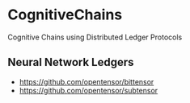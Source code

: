 # CognitiveChains
Cognitive Chains using Distributed Ledger Protocols

## Neural Network Ledgers
- https://github.com/opentensor/bittensor
- https://github.com/opentensor/subtensor
